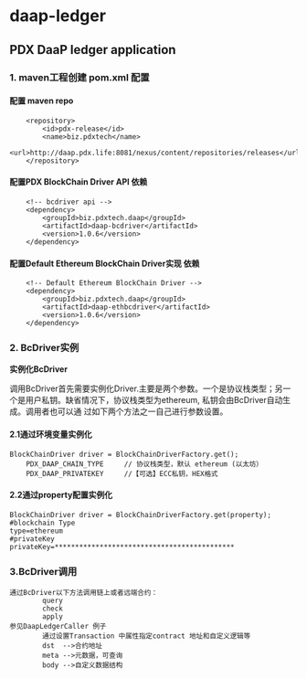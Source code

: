 # daap-ledger

## PDX DaaP ledger application


### 1. maven工程创建  pom.xml 配置

#### 配置 maven repo
		<repository>
			<id>pdx-release</id>
			<name>biz.pdxtech</name>
			<url>http://daap.pdx.life:8081/nexus/content/repositories/releases</url>
		</repository>

#### 配置PDX BlockChain Driver API  依赖
		<!-- bcdriver api -->
		<dependency>
			<groupId>biz.pdxtech.daap</groupId>
			<artifactId>daap-bcdriver</artifactId>
			<version>1.0.6</version>
		</dependency>

#### 配置Default Ethereum BlockChain Driver实现  依赖
		<!-- Default Ethereum BlockChain Driver -->
		<dependency>
			<groupId>biz.pdxtech.daap</groupId>
			<artifactId>daap-ethbcdriver</artifactId>
			<version>1.0.6</version>
		</dependency>

### 2. BcDriver实例

**实例化BcDriver**

调用BcDriver首先需要实例化Driver.主要是两个参数。一个是协议栈类型；另一个是用户私钥。缺省情况下，协议栈类型为ethereum, 私钥会由BcDriver自动生成。调用者也可以通
过如下两个方法之一自己进行参数设置。


#### 2.1通过环境变量实例化

	BlockChainDriver driver = BlockChainDriverFactory.get();
		PDX_DAAP_CHAIN_TYPE		// 协议栈类型，默认 ethereum (以太坊）
		PDX_DAAP_PRIVATEKEY		//【可选】ECC私钥，HEX格式


#### 2.2通过property配置实例化

	BlockChainDriver driver = BlockChainDriverFactory.get(property);
	#blockchain Type
	type=ethereum
	#privateKey
	privateKey=********************************************


###	3.BcDriver调用

	通过BcDriver以下方法调用链上或者远端合约：
			query
			check
			apply
	参见DaapLedgerCaller 例子
			通过设置Transaction 中属性指定contract 地址和自定义逻辑等
			dst  -->合约地址
			meta -->元数据，可查询
			body -->自定义数据结构
